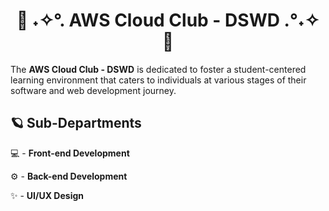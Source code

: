 <h1 align='center'>👾 ˖✧°. AWS Cloud Club - DSWD .°˖✧ 🌌</h1>

The **AWS Cloud Club - DSWD** is dedicated to foster a student-centered learning environment that caters to individuals at various stages of their software and web development journey.

## 🪐 Sub-Departments

💻 - **Front-end Development**

⚙️ - **Back-end Development**

✨ - **UI/UX Design**